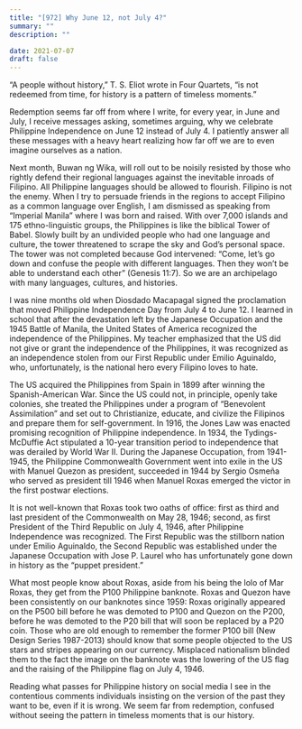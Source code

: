 ```yaml
---
title: "[972] Why June 12, not July 4?"
summary: ""
description: ""

date: 2021-07-07
draft: false
---
```


“A people without history,” T. S. Eliot wrote in Four Quartets, “is not redeemed from time, for history is a pattern of timeless moments.”

Redemption seems far off from where I write, for every year, in June and July, I receive messages asking, sometimes arguing, why we celebrate Philippine Independence on June 12 instead of July 4. I patiently answer all these messages with a heavy heart realizing how far off we are to even imagine ourselves as a nation.

Next month, Buwan ng Wika, will roll out to be noisily resisted by those who rightly defend their regional languages against the inevitable inroads of Filipino. All Philippine languages should be allowed to flourish. Filipino is not the enemy. When I try to persuade friends in the regions to accept Filipino as a common language over English, I am dismissed as speaking from “Imperial Manila” where I was born and raised. With over 7,000 islands and 175 ethno-linguistic groups, the Philippines is like the biblical Tower of Babel. Slowly built by an undivided people who had one language and culture, the tower threatened to scrape the sky and God’s personal space. The tower was not completed because God intervened: “Come, let’s go down and confuse the people with different languages. Then they won’t be able to understand each other” (Genesis 11:7). So we are an archipelago with many languages, cultures, and histories.

I was nine months old when Diosdado Macapagal signed the proclamation that moved Philippine Independence Day from July 4 to June 12. I learned in school that after the devastation left by the Japanese Occupation and the 1945 Battle of Manila, the United States of America recognized the independence of the Philippines. My teacher emphasized that the US did not give or grant the independence of the Philippines, it was recognized as an independence stolen from our First Republic under Emilio Aguinaldo, who, unfortunately, is the national hero every Filipino loves to hate.

The US acquired the Philippines from Spain in 1899 after winning the Spanish-American War. Since the US could not, in principle, openly take colonies, she treated the Philippines under a program of “Benevolent Assimilation” and set out to Christianize, educate, and civilize the Filipinos and prepare them for self-government. In 1916, the Jones Law was enacted promising recognition of Philippine independence. In 1934, the Tydings-McDuffie Act stipulated a 10-year transition period to independence that was derailed by World War II. During the Japanese Occupation, from 1941-1945, the Philippine Commonwealth Government went into exile in the US with Manuel Quezon as president, succeeded in 1944 by Sergio Osmeña who served as president till 1946 when Manuel Roxas emerged the victor in the first postwar elections.

It is not well-known that Roxas took two oaths of office: first as third and last president of the Commonwealth on May 28, 1946; second, as first President of the Third Republic on July 4, 1946, after Philippine Independence was recognized. The First Republic was the stillborn nation under Emilio Aguinaldo, the Second Republic was established under the Japanese Occupation with Jose P. Laurel who has unfortunately gone down in history as the “puppet president.”

What most people know about Roxas, aside from his being the lolo of Mar Roxas, they get from the P100 Philippine banknote. Roxas and Quezon have been consistently on our banknotes since 1959: Roxas originally appeared on the P500 bill before he was demoted to P100 and Quezon on the P200, before he was demoted to the P20 bill that will soon be replaced by a P20 coin. Those who are old enough to remember the former P100 bill (New Design Series 1987-2013) should know that some people objected to the US stars and stripes appearing on our currency. Misplaced nationalism blinded them to the fact the image on the banknote was the lowering of the US flag and the raising of the Philippine flag on July 4, 1946.

Reading what passes for Philippine history on social media I see in the contentious comments individuals insisting on the version of the past they want to be, even if it is wrong. We seem far from redemption, confused without seeing the pattern in timeless moments that is our history.
